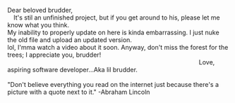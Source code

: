 Dear beloved brudder,<br/> 
&emsp;It's stil an unfinished project, but if you get around to his, please let me know what you think.<br/>
My inability to properly update on here is kinda embarrassing. I just nuke the old file and upload an updated version. <br/>
lol, I'mma watch a video about it soon.  Anyway, don't miss the forest for the trees; I appreciate you, brudder!<br/>
&emsp;&emsp;&emsp;&emsp;&emsp;&emsp;&emsp;&emsp;&emsp;&emsp;&emsp;&emsp;&emsp;&emsp;&emsp;&emsp;&emsp;&emsp;&emsp;&emsp;&emsp;&emsp;&emsp;&emsp;&emsp;&emsp;&emsp;&emsp;&emsp;&emsp;&emsp;Love, aspiring software developer...Aka lil brudder.<br/>
<br/>
"Don't believe everything you read on the internet just because there's a picture with a quote next to it." -Abraham Lincoln
